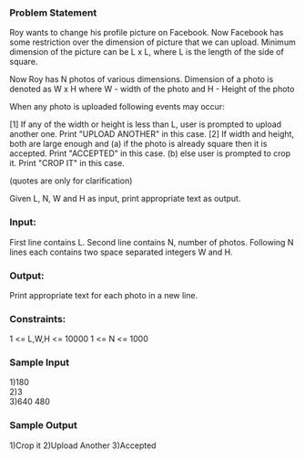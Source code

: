 ### Problem Statement
Roy wants to change his profile picture on Facebook. Now Facebook has some restriction over the dimension of picture that we can upload.
Minimum dimension of the picture can be L x L, where L is the length of the side of square.

Now Roy has N photos of various dimensions.
Dimension of a photo is denoted as W x H
where W - width of the photo and H - Height of the photo

When any photo is uploaded following events may occur:

[1] If any of the width or height is less than L, user is prompted to upload another one. Print "UPLOAD ANOTHER" in this case.
[2] If width and height, both are large enough and
(a) if the photo is already square then it is accepted. Print "ACCEPTED" in this case.
(b) else user is prompted to crop it. Print "CROP IT" in this case.

(quotes are only for clarification)

Given L, N, W and H as input, print appropriate text as output.

### Input:
First line contains L.
Second line contains N, number of photos.
Following N lines each contains two space separated integers W and H.

### Output:
Print appropriate text for each photo in a new line.

### Constraints:
1 <= L,W,H <= 10000
1 <= N <= 1000

### Sample Input            
1)180                    
2)3                      
3)640 480                

### Sample Output 
1)Crop it
2)Upload Another
3)Accepted
